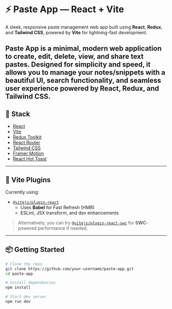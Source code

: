 # ⚡ Paste App — React + Vite

A sleek, responsive paste management web app built using **React**, **Redux**, and **Tailwind CSS**, powered by **Vite** for lightning-fast development.

Paste App is a minimal, modern web application to create, edit, delete, view, and share text pastes. Designed for simplicity and speed, it allows you to manage your notes/snippets with a beautiful UI, search functionality, and seamless user experience powered by React, Redux, and Tailwind CSS.
---

## 🚀 Stack

- [React](https://react.dev/)
- [Vite](https://vitejs.dev/)
- [Redux Toolkit](https://redux-toolkit.js.org/)
- [React Router](https://reactrouter.com/)
- [Tailwind CSS](https://tailwindcss.com/)
- [Framer Motion](https://www.framer.com/motion/)
- [React Hot Toast](https://react-hot-toast.com/)

---

## 🔧 Vite Plugins

Currently using:

- [`@vitejs/plugin-react`](https://github.com/vitejs/vite-plugin-react)
  - Uses **Babel** for Fast Refresh (HMR)
  - ESLint, JSX transform, and dev enhancements

> Alternatively, you can try [`@vitejs/plugin-react-swc`](https://github.com/vitejs/vite-plugin-react-swc) for **SWC**-powered performance if needed.

---

## 📦 Getting Started

```bash
# Clone the repo
git clone https://github.com/your-username/paste-app.git
cd paste-app

# Install dependencies
npm install

# Start dev server
npm run dev
